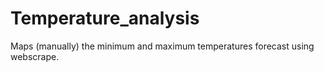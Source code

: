 # Temperature_analysis
Maps (manually) the minimum and maximum temperatures forecast using webscrape.
